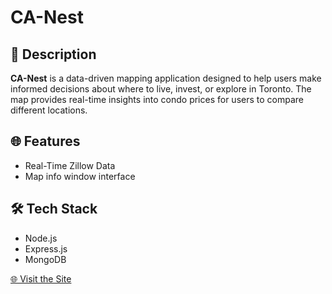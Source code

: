 # CA-Nest

## 📝 Description  
**CA-Nest** is a data-driven mapping application designed to help users make informed decisions about where to live, invest, or explore in Toronto. The map provides real-time insights into condo prices for users to compare different locations.


## 🌐 Features  
- Real-Time Zillow Data
- Map info window interface  


## 🛠️ Tech Stack  
- Node.js 
- Express.js
- MongoDB
<!-- Add your framework if applicable -->
<!-- - React / Vue -->

[🌐 Visit the Site](https://ca-nest.onrender.com/)
